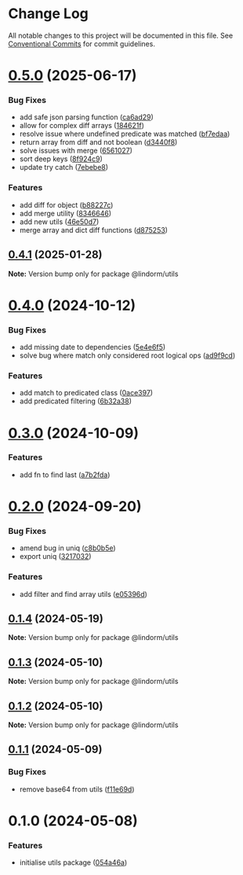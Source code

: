 # Change Log

All notable changes to this project will be documented in this file.
See [Conventional Commits](https://conventionalcommits.org) for commit guidelines.

# [0.5.0](https://github.com/lindorm-io/monorepo/compare/@lindorm/utils@0.4.1...@lindorm/utils@0.5.0) (2025-06-17)

### Bug Fixes

- add safe json parsing function ([ca6ad29](https://github.com/lindorm-io/monorepo/commit/ca6ad29128159dcad3ededb90495b3546b4166bf))
- allow for complex diff arrays ([184621f](https://github.com/lindorm-io/monorepo/commit/184621fdbde1357abdbd7039eda90b0abf6cb96b))
- resolve issue where undefined predicate was matched ([bf7edaa](https://github.com/lindorm-io/monorepo/commit/bf7edaa165a3a5f138998fde1c74ee6a74febd78))
- return array from diff and not boolean ([d3440f8](https://github.com/lindorm-io/monorepo/commit/d3440f83464768e0d62e853fce6507e2e21fbb62))
- solve issues with merge ([6561027](https://github.com/lindorm-io/monorepo/commit/6561027172f31f154be84f122a68c1361399abd3))
- sort deep keys ([8f924c9](https://github.com/lindorm-io/monorepo/commit/8f924c9ac7474f7d9027d5b2fd33af6ba7bc4eb2))
- update try catch ([7ebebe8](https://github.com/lindorm-io/monorepo/commit/7ebebe81f40851b0d1fcb05e6e6cc60b1c754a91))

### Features

- add diff for object ([b88227c](https://github.com/lindorm-io/monorepo/commit/b88227c9b14e1f09f59ab80711d980301eac4cd6))
- add merge utility ([8346646](https://github.com/lindorm-io/monorepo/commit/8346646f674dbb372c58cf7cc591bc3f3bd3451e))
- add new utils ([46e50d7](https://github.com/lindorm-io/monorepo/commit/46e50d7a2459bc63701760883530d0e3215d970f))
- merge array and dict diff functions ([d875253](https://github.com/lindorm-io/monorepo/commit/d875253c2c0e9ca6f77af245cc2543a3a58669c2))

## [0.4.1](https://github.com/lindorm-io/monorepo/compare/@lindorm/utils@0.4.0...@lindorm/utils@0.4.1) (2025-01-28)

**Note:** Version bump only for package @lindorm/utils

# [0.4.0](https://github.com/lindorm-io/monorepo/compare/@lindorm/utils@0.3.0...@lindorm/utils@0.4.0) (2024-10-12)

### Bug Fixes

- add missing date to dependencies ([5e4e6f5](https://github.com/lindorm-io/monorepo/commit/5e4e6f5430770ec79ffb6637d22297b6918cbd33))
- solve bug where match only considered root logical ops ([ad9f9cd](https://github.com/lindorm-io/monorepo/commit/ad9f9cd27a5241d98c978ef41db80f1401a78e32))

### Features

- add match to predicated class ([0ace397](https://github.com/lindorm-io/monorepo/commit/0ace397756849dfd774e6eb1432b0da7aeff1fca))
- add predicated filtering ([6b32a38](https://github.com/lindorm-io/monorepo/commit/6b32a38c600174dc8b7bcbea2992d0449b5c311a))

# [0.3.0](https://github.com/lindorm-io/monorepo/compare/@lindorm/utils@0.2.0...@lindorm/utils@0.3.0) (2024-10-09)

### Features

- add fn to find last ([a7b2fda](https://github.com/lindorm-io/monorepo/commit/a7b2fda4f6b11305b1d8785bf263649f4532871c))

# [0.2.0](https://github.com/lindorm-io/monorepo/compare/@lindorm/utils@0.1.4...@lindorm/utils@0.2.0) (2024-09-20)

### Bug Fixes

- amend bug in uniq ([c8b0b5e](https://github.com/lindorm-io/monorepo/commit/c8b0b5e354be7fd2ea3619a15293172d51a570bb))
- export uniq ([3217032](https://github.com/lindorm-io/monorepo/commit/32170328715c2676154fba2101509a9fdf5724b4))

### Features

- add filter and find array utils ([e05396d](https://github.com/lindorm-io/monorepo/commit/e05396d53a958d2982baeeeef3134b523283b440))

## [0.1.4](https://github.com/lindorm-io/monorepo/compare/@lindorm/utils@0.1.3...@lindorm/utils@0.1.4) (2024-05-19)

**Note:** Version bump only for package @lindorm/utils

## [0.1.3](https://github.com/lindorm-io/monorepo/compare/@lindorm/utils@0.1.2...@lindorm/utils@0.1.3) (2024-05-10)

**Note:** Version bump only for package @lindorm/utils

## [0.1.2](https://github.com/lindorm-io/monorepo/compare/@lindorm/utils@0.1.1...@lindorm/utils@0.1.2) (2024-05-10)

**Note:** Version bump only for package @lindorm/utils

## [0.1.1](https://github.com/lindorm-io/monorepo/compare/@lindorm/utils@0.1.0...@lindorm/utils@0.1.1) (2024-05-09)

### Bug Fixes

- remove base64 from utils ([f11e69d](https://github.com/lindorm-io/monorepo/commit/f11e69d0f4ab64b50760e4d937fc9bfd108213df))

# 0.1.0 (2024-05-08)

### Features

- initialise utils package ([054a46a](https://github.com/lindorm-io/monorepo/commit/054a46a93bfc066e2185281048c4a0f49f92c01a))
